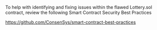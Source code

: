 To help with identifying and fixing issues within the flawed Lottery.sol contract, review the following Smart Contract Security Best Practices

https://github.com/ConsenSys/smart-contract-best-practices
